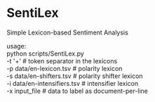 # SentiLex
Simple Lexicon-based Sentiment Analysis  
  
usage:  
python scripts/SentiLex.py   
   -t '+'                      # token separator in the lexicons  
   -p data/en-lexicon.tsv      # polarity lexicon  
   -s data/en-shifters.tsv     # polarity shifter lexicon  
   -i data/en-intensifiers.tsv # intensifier lexicon  
   -x input_file               # data to label as document-per-line  
